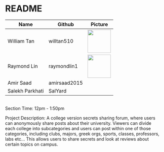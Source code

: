 # README

Name | Github | Picture
---- | ---- | ----
William Tan	| willtan510 | <img src="https://avatars2.githubusercontent.com/u/16597248?s=460&v=4" data-canonical-src="https://avatars2.githubusercontent.com/u/16597248?s=460&v=4" width="75" height="75"/> 
Raymond Lin	| raymondlin1 | <img src="https://avatars3.githubusercontent.com/u/22209475?s=460&v=4" data-canonical-src="https://avatars3.githubusercontent.com/u/22209475?s=460&v=4" width="75" height="75"/> </br>
Amir Saad	| amirsaad2015 |
Salekh Parkhati | SalYard |

<br>
Section Time: 12pm - 1:50pm

Project Description:
A college version secrets sharing forum, where users can anonymously share posts about their university. Viewers can divide each college into subcategories and users can post within one of those categories, including clubs, majors, greek orgs, sports, classes, professors, labs etc... This allows users to share secrets and look at reviews about certain topics on campus. 

